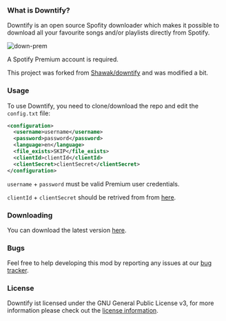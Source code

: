 ### What is Downtify?

Downtify is an open source Spofity downloader which makes it possible to download all your favourite songs and/or
playlists directly from Spotify.

![down-prem](https://user-images.githubusercontent.com/14614396/52458742-e7add380-2b69-11e9-8194-99e9131dc5b2.png)


A Spotify Premium account is required. 

This project was forked from [Shawak/downtify](https://github.com/Shawak/downtify) and was modified a bit.


### Usage

To use Downtify, you need to clone/download the repo and edit the `config.txt` file:
```xml
<configuration>
  <username>username</username>
  <password>password</password>
  <language>en</language>
  <file_exists>SKIP</file_exists>
  <clientId>clientId</clientId>
  <clientSecret>clientSecret</clientSecret>
</configuration>
```
`username` + `password` must be valid Premium user credentials.

`clientId` + `clientSecret` should be retrived from from [here](https://developer.spotify.com/documentation/general/guides/app-settings/#register-your-app).

### Downloading

You can download the latest version [here](https://github.com/eviabs/downtify-premium/archive/master.zip).

### Bugs

Feel free to help developing this mod by reporting any issues at our [bug tracker](https://github.com/eviabs/downtify-premium/issues).

### License

Downtify ist licensed under the GNU General Public License v3, for more information please check out the [license information](https://github.com/eviabs/downtify-premium/blob/master/LICENSE).
